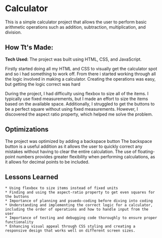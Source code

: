 # Calculator
This is a simple calculator project that allows the user to perform basic arithmetic operations such as addition, subtraction, multiplication, and division. 

## How Tt's Made:

**Tech Used:** The project was built using HTML, CSS, and JavaScript.

Firstly started doing all my HTML and CSS to visually get the calculator spot and so i had something to work off.
From there i started working through all the logic involved in making a calculator. Creating the operations was easy, but getting the logic correct was hard

During the project, I had difficulty using flexbox to size all of the items. I typically use fixed measurements, but I made an effort to size the items based on the available space. Additionally, I struggled to get the buttons to be a perfect square without using fixed measurements. However, I discovered the aspect ratio property, which helped me solve the problem.




## Optimizations

The project was optimized by adding a backspace button  The backspace button is a useful addition as it allows the user to quickly correct any mistakes without having to clear the entire calculation. 
The use of floating-point numbers provides greater flexibility when performing calculations, as it allows for decimal points to be included.


## Lessons Learned

    * Using flexbox to size items instead of fixed units
    * Finding and using the aspect-ratio property to get even squares for the buttons
    * Importance of planning and psuedo-coding before diving into coding
    * Understanding and implementing the correct logic for a calculator, including the order of operations and how to handle input from the user
    * Importance of testing and debugging code thoroughly to ensure proper functionality
    * Enhancing visual appeal through CSS styling and creating a responsive design that works well on different screen sizes.



